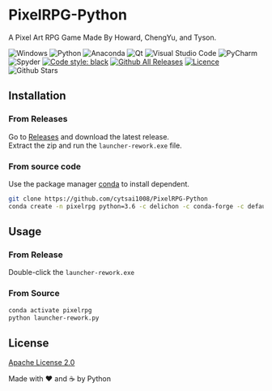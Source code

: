 # PixelRPG-Python

A Pixel Art RPG Game Made By Howard, ChengYu, and Tyson.

![Windows](https://img.shields.io/badge/Windows-0078D6?style=for-the-badge&logo=windows&logoColor=white) ![Python](https://img.shields.io/badge/python-3670A0?style=for-the-badge&logo=python&logoColor=ffdd54) ![Anaconda](https://img.shields.io/badge/Anaconda-%2344A833.svg?style=for-the-badge&logo=anaconda&logoColor=white) ![Qt](https://img.shields.io/badge/Qt-%23217346.svg?style=for-the-badge&logo=Qt&logoColor=white) ![Visual Studio Code](https://img.shields.io/badge/Visual%20Studio%20Code-0078d7.svg?style=for-the-badge&logo=visual-studio-code&logoColor=white) ![PyCharm](https://img.shields.io/badge/pycharm-143?style=for-the-badge&logo=pycharm&logoColor=black&color=black&labelColor=green) ![Spyder](https://img.shields.io/badge/Spyder-838485?style=for-the-badge&logo=spyder%20ide&logoColor=maroon) [![Code style: black](https://img.shields.io/badge/code%20style-black-000000.svg?style=for-the-badge)](https://github.com/psf/black) [![Github All Releases](https://img.shields.io/github/downloads/cytsai1008/PixelRPG-Python/total.svg?style=for-the-badge)](https://github.com/cytsai1008/PixelRPG-Python) [![Licence](https://img.shields.io/github/license/cytsai1008/PixelRPG-Python?style=for-the-badge)](./LICENSE)  ![Github Stars](https://img.shields.io/github/stars/cytsai1008/PixelRPG-Python?style=for-the-badge)

## Installation

### From Releases

Go to [Releases](https://github.com/cytsai1008/PixelRPG-Python/releases) and download the latest release.  
Extract the zip and run the `launcher-rework.exe` file.

### From source code

Use the package manager [conda](https://anaconda.org/) to install dependent.

```bash
git clone https://github.com/cytsai1008/PixelRPG-Python
conda create -n pixelrpg python=3.6 -c delichon -c conda-forge -c defaults pyside2 pygame pyautogui --no-default-packages
```

## Usage

### From Release

Double-click the `launcher-rework.exe`

### From Source

```bash
conda activate pixelrpg
python launcher-rework.py
```

## License

[Apache License 2.0](https://choosealicense.com/licenses/apache-2.0/)

<bold>Made with ❤ and ☕ by Python</bold>
